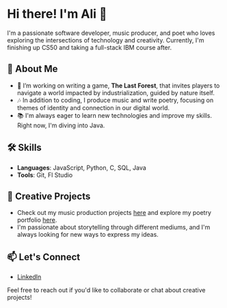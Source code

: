 # Hi there! I'm Ali 👋

I'm a passionate software developer, music producer, and poet who loves exploring the intersections of technology and creativity. Currently, I'm finishing up CS50 and taking a full-stack IBM course after.

## 🌻 About Me
- 🔭 I’m working on writing a game, **The Last Forest**, that invites players to navigate a world impacted by industrialization, guided by nature itself.
- 🎶 In addition to coding, I produce music and write poetry, focusing on themes of identity and connection in our digital world.
- 📚 I'm always eager to learn new technologies and improve my skills. Right now, I'm diving into Java.

## 🛠 Skills
- **Languages**: JavaScript, Python, C, SQL, Java
- **Tools**: Git, Fl Studio

## 🎨 Creative Projects
- Check out my music production projects [here](https://axpeed.github.io/Ali-s_Creative_Corner/music.html) and explore my poetry portfolio [here](https://axpeed.github.io/Ali-s_Creative_Corner/poetry.html).
- I'm passionate about storytelling through different mediums, and I'm always looking for new ways to express my ideas.

## 📫 Let's Connect
- [LinkedIn](https://www.linkedin.com/in/ali-mamalachi/)

Feel free to reach out if you'd like to collaborate or chat about creative projects!

<!--
**Axpeed/Axpeed** is a ✨ _special_ ✨ repository because its `README.md` (this file) appears on your GitHub profile.

Here are some ideas to get you started:

- 🔭 I’m currently working on ...
- 🌱 I’m currently learning ...
- 👯 I’m looking to collaborate on ...
- 🤔 I’m looking for help with ...
- 💬 Ask me about ...
- 📫 How to reach me: ...
- 😄 Pronouns: ...
- ⚡ Fun fact: ...
-->
